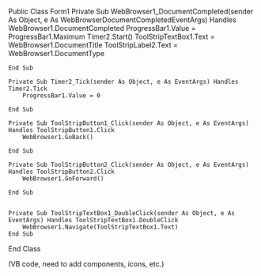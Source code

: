 Public Class Form1
    Private Sub WebBrowser1_DocumentCompleted(sender As Object, e As WebBrowserDocumentCompletedEventArgs) Handles WebBrowser1.DocumentCompleted
        ProgressBar1.Value = ProgressBar1.Maximum
        Timer2.Start()
        ToolStripTextBox1.Text = WebBrowser1.DocumentTitle
        ToolStripLabel2.Text = WebBrowser1.DocumentType



    End Sub

    Private Sub Timer2_Tick(sender As Object, e As EventArgs) Handles Timer2.Tick
        ProgressBar1.Value = 0

    End Sub

    Private Sub ToolStripButton1_Click(sender As Object, e As EventArgs) Handles ToolStripButton1.Click
        WebBrowser1.GoBack()

    End Sub

    Private Sub ToolStripButton2_Click(sender As Object, e As EventArgs) Handles ToolStripButton2.Click
        WebBrowser1.GoForward()

    End Sub


    Private Sub ToolStripTextBox1_DoubleClick(sender As Object, e As EventArgs) Handles ToolStripTextBox1.DoubleClick
        WebBrowser1.Navigate(ToolStripTextBox1.Text)
    End Sub
End Class

(VB code, need to add components, icons, etc.)

